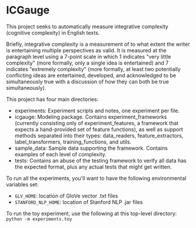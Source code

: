 ICGauge
=======

This project seeks to automatically measure integrative complexity (cognitive complexity) in English texts.  

Briefly, integrative complexity is a measurement of to what extent the writer is entertaining multiple perspectives as valid.  It is measured at the paragraph level using a 7-point scale in which 1 indicates "very little complexity" (more formally, only a single idea is entertained) and 7 indicates "extremely complexity" (more formally, at least two potentially conflicting ideas are entertained, developed, and acknowledged to be simultaneously true with a discussion of how they can both be true simultaneously).

This project has four main directories:
* experiments: Experiment scripts and notes, one experiment per file.
* icgauge: Modeling package.  Contains experiment_frameworks (currently consisting only of experiment_features, a framework that expects a hand-provided set of feature functions), as well as support methods separated into their types: data_readers, feature_extractors, label_transformers, training_functions, and utils.
* sample_data: Sample data supporting the framework.  Contains examples of each level of complexity.
* tests: Contains an abuse of the testing framework to verify all data has the expected format, plus any actual tests that might get written.

To run all the experiments, you'll want to have the following environmental variables set:
* `GLV_HOME`: location of GloVe vector .txt files
* `STANFORD_NLP_HOME`: location of Stanford NLP .jar files

To run the toy experiment, use the following at this top-level directory:
    `python -m experiments.toy`
